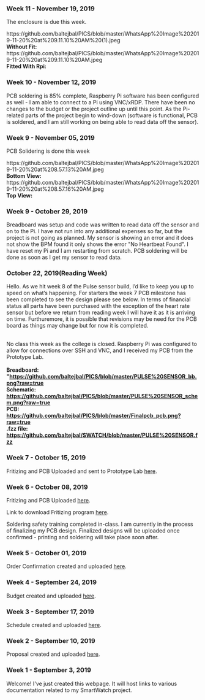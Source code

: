 <html>
  <head></head>
  <body>
    <h3 id="November-19-2019-Week-11">Week 11 - November 19, 2019</h3>
    <p>The enclosure is due this week.</p>
    https://github.com/baltejbal/PICS/blob/master/WhatsApp%20Image%202019-11-20%20at%209.11.10%20AM%20(1).jpeg<br><b>Without Fit:</b>
   <br>https://github.com/baltejbal/PICS/blob/master/WhatsApp%20Image%202019-11-20%20at%209.11.10%20AM.jpeg<br><b>Fitted With Rpi:</b>
    <h3 id="November-12-2019-Week-10">Week 10 - November 12, 2019</h3>
    <p>PCB soldering is 85% complete, Raspberry Pi software has been configured as well - I am able to connect to a Pi using VNC/xRDP.
There have been no changes to the budget or the project outline up until this point. As the Pi-related parts of the project begin to wind-down (software is functional, PCB is soldered, and I am still working on being able to read data off the sensor).</p>
    <h3 id="November-05-2019-Week-9">Week 9 - November 05, 2019</h3>
    <p>PCB Solidering is done this week</p>
  https://github.com/baltejbal/PICS/blob/master/WhatsApp%20Image%202019-11-20%20at%208.57.13%20AM.jpeg<br><b>Bottom View:</b>
  <br>https://github.com/baltejbal/PICS/blob/master/WhatsApp%20Image%202019-11-20%20at%208.57.16%20AM.jpeg<br><b>Top View:</b>
    <h3 id="October-29-2019-Week-8">Week 9 - October 29, 2019</h3>
    <p>Breadboard was setup and code was written to read data off the sensor and on to the Pi. I have not run into any additional   expenses so far, but the project is not going as planned. My sensor is showing an error and it does not show the BPM found it only shows the error "No Heartbeat Found". I have reset my Pi and I am restarting from scratch. PCB soldering will be done as soon as I get my sensor to read data.</p>
    <h3 id="October-22-2019-Week-8">October 22, 2019(Reading Week)</h3>
    <p> Hello. As we hit week 8 of the Pulse sensor build, I’d like to keep you up to speed on what’s happening. For starters the week 7 PCB milestone has been completed to see the design please see below. In terms of financial status all parts have been purchased with the exception of the heart rate sensor but before we return from reading week I will have it as it is arriving on time. Furthuremore, it is possible that revisions may be need for the PCB board as things may change but for now it is completed. </br></br>
      
No class this week as the college is closed. Raspberry Pi was configured to allow for connections over SSH and VNC, and I received my PCB from the Prototype Lab.<b><br><br><b>Breadboard:</b><br> "https://github.com/baltejbal/PICS/blob/master/PULSE%20SENSOR_bb.png?raw=true<br><b>Schematic:</b> <br>https://github.com/baltejbal/PICS/blob/master/PULSE%20SENSOR_schem.png?raw=true<br><b>PCB:</b><br>https://github.com/baltejbal/PICS/blob/master/Finalpcb_pcb.png?raw=true<br><b>.fzz file:</b><br>https://github.com/baltejbal/SWATCH/blob/master/PULSE%20SENSOR.fzz</b>
    <h3 id="October-15-2019-Week-7">Week 7 - October 15, 2019</h3>
    <p> Fritizing and PCB Uploaded and sent to Prototype Lab <a
     href="https://github.com/baltejbal/PICS/blob/master/Finalpcb_pcb.png">here</a>.</p>
    <h3 id="October-08-2019-week-6">Week 6 - October 08, 2019</h3> 
    <p>Fritizing and PCB Uploaded <a                  
    href="https://github.com/baltejbal/SWATCH/blob/master/PULSE%20SENSOR.fzz">here</a>.</p>
    <p>Link to download Fritizing program <a     
    href="https://fritzing.org/download/">here</a>.</p>
    <p>Soldering safety training completed in-class. I am currently in the process of finalizing my PCB design. Finalized designs will be        uploaded once confirmed - printing and soldering will take place soon after.</p>
    <h3 id="October-01-2019-week-5">Week 5 - October 01, 2019</h3> 
    <p>Order Confirmation created and uploaded <a href="https://github.com/baltejbal/SWATCH/blob/master/ORDER%20CONFIRMATION.docx">here</a>.</p>
    <h3 id="september-24-2019-week-4">Week 4 - September 24, 2019</h3>
    <p>Budget created and uploaded <a href="https://github.com/baltejbal/SWATCH/blob/master/budget.xlsx">here</a>.</p>
    <h3 id="september-17-2019-week-3">Week 3 - September 17, 2019</h3>
    <p>Schedule created and uploaded <a href="https://github.com/baltejbal/SWATCH/blob/master/ProjectTimeLine.mpp">here</a>.</p>
    <h3 id="september-10-2019-week-2">Week 2 - September 10, 2019</h3>
    <p>Proposal created and uploaded <a href="https://github.com/baltejbal/SWATCH/blob/master/ProposalContentStudentNameRev03.xlsx">here</a>.</p>
    <h3 id="september-03-2019-week-1">Week 1 - September 3, 2019</h3>
    <p>Welcome! I've just created this webpage. It will host links to various documentation related to my SmartWatch project.</p>
  </body>
</html>
